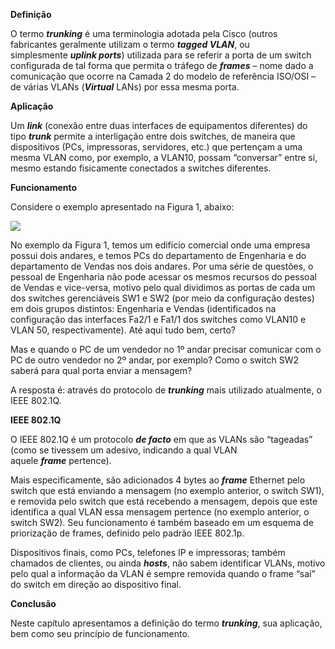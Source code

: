 **Definição**

O termo _**trunking**_ é uma terminologia adotada pela Cisco (outros fabricantes geralmente utilizam o termo _**tagged VLAN**_, ou simplesmente _**uplink ports**_) utilizada para se referir a porta de um switch configurada de tal forma que permita o tráfego de _**frames**_ – nome dado a comunicação que ocorre na Camada 2 do modelo de referência ISO/OSI – de várias VLANs (_**Virtual**_ LANs) por essa mesma porta.

**Aplicação**

Um _**link**_ (conexão entre duas interfaces de equipamentos diferentes) do tipo _**trunk**_ permite a interligação entre dois switches, de maneira que dispositivos (PCs, impressoras, servidores, etc.) que pertençam a uma mesma VLAN como, por exemplo, a VLAN10, possam “conversar” entre si, mesmo estando fisicamente conectados a switches diferentes.

**Funcionamento**

Considere o exemplo apresentado na Figura 1, abaixo:

[![](https://img.uninove.br/static/0/0/0/0/0/0/2/4/5/5/6/2455685/40728.png)](https://img.uninove.br/static/0/0/0/0/0/0/2/4/5/5/6/2455685/40728.png)

No exemplo da Figura 1, temos um edifício comercial onde uma empresa possui dois andares, e temos PCs do departamento de Engenharia e do departamento de Vendas nos dois andares. Por uma série de questões, o pessoal de Engenharia não pode acessar os mesmos recursos do pessoal de Vendas e vice-versa, motivo pelo qual dividimos as portas de cada um dos switches gerenciáveis SW1 e SW2 (por meio da configuração destes) em dois grupos distintos: Engenharia e Vendas (identificados na configuração das interfaces Fa2/1 e Fa1/1 dos switches como VLAN10 e VLAN 50, respectivamente). Até aqui tudo bem, certo?

Mas e quando o PC de um vendedor no 1º andar precisar comunicar com o PC de outro vendedor no 2º andar, por exemplo? Como o switch SW2 saberá para qual porta enviar a mensagem?

A resposta é: através do protocolo de _**trunking**_ mais utilizado atualmente, o IEEE 802.1Q.

**IEEE 802.1Q**

O IEEE 802.1Q é um protocolo _**de facto**_ em que as VLANs são “tageadas” (como se tivessem um adesivo, indicando a qual VLAN aquele _**frame**_ pertence).

Mais especificamente, são adicionados 4 bytes ao _**frame**_ Ethernet pelo switch que está enviando a mensagem (no exemplo anterior, o switch SW1), e removida pelo switch que está recebendo a mensagem, depois que este identifica a qual VLAN essa mensagem pertence (no exemplo anterior, o switch SW2). Seu funcionamento é também baseado em um esquema de priorização de frames, definido pelo padrão IEEE 802.1p.

Dispositivos finais, como PCs, telefones IP e impressoras; também chamados de clientes, ou ainda _**hosts**_, não sabem identificar VLANs, motivo pelo qual a informação da VLAN é sempre removida quando o frame “sai” do switch em direção ao dispositivo final.

**Conclusão**

Neste capítulo apresentamos a definição do termo _**trunking**_, sua aplicação, bem como seu princípio de funcionamento.